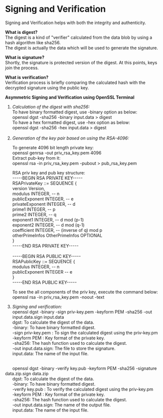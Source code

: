 # Signing and Verification

Signing and Verification helps with both the integrity and authenticity.

**What is digest?**<br>
The digest is a kind of "verifier" calculated from the data blob by using a hash algorithm like sha256.<br>
The digest is actually the data which will be used to generate the signature.

**What is signature?**<br>
Shortly, the signature is protected version of the digest. At this points, keys join the process.

**What is verification?**<br>
Verification process is briefly comparing the calculated hash with the decrypted signature using the public key.


**Asymmetric Signing and Verification using OpenSSL Terminal**<br>
1. *Calculation of the digest with sha256:*<br>
To have binary formatted digest, use -binary option as below:<br>
openssl dgst -sha256 -binary input.data > digest <br>
To have a hex formatted digest, use -hex option as below:<br>
openssl dgst -sha256 -hex input.data > digest <br><br>
2. *Generation of the key pair based on using the RSA-4096:*<br>

&nbsp;&nbsp;&nbsp;&nbsp;&nbsp;&nbsp;To generate 4096 bit length private key:<br>
&nbsp;&nbsp;&nbsp;&nbsp;&nbsp;&nbsp;openssl genrsa -out priv_rsa_key.pem 4096<br>
&nbsp;&nbsp;&nbsp;&nbsp;&nbsp;&nbsp;Extract pub-key from it:<br>
&nbsp;&nbsp;&nbsp;&nbsp;&nbsp;&nbsp;openssl rsa -in priv_rsa_key.pem -pubout > pub_rsa_key.pem<br>

&nbsp;&nbsp;&nbsp;&nbsp;&nbsp;&nbsp;RSA priv key and pub key structure:<br>
&nbsp;&nbsp;&nbsp;&nbsp;&nbsp;&nbsp;-----BEGIN RSA PRIVATE KEY-----<br>
&nbsp;&nbsp;&nbsp;&nbsp;&nbsp;&nbsp;RSAPrivateKey ::= SEQUENCE {<br>
&nbsp;&nbsp;&nbsp;&nbsp;&nbsp;&nbsp;version           Version,<br>
&nbsp;&nbsp;&nbsp;&nbsp;&nbsp;&nbsp;modulus           INTEGER,  -- n<br>
&nbsp;&nbsp;&nbsp;&nbsp;&nbsp;&nbsp;publicExponent    INTEGER,  -- e<br>
&nbsp;&nbsp;&nbsp;&nbsp;&nbsp;&nbsp;privateExponent   INTEGER,  -- d<br>
&nbsp;&nbsp;&nbsp;&nbsp;&nbsp;&nbsp;prime1            INTEGER,  -- p<br>
&nbsp;&nbsp;&nbsp;&nbsp;&nbsp;&nbsp;prime2            INTEGER,  -- q<br>
&nbsp;&nbsp;&nbsp;&nbsp;&nbsp;&nbsp;exponent1         INTEGER,  -- d mod (p-1)<br>
&nbsp;&nbsp;&nbsp;&nbsp;&nbsp;&nbsp;exponent2         INTEGER,  -- d mod (q-1)<br>
&nbsp;&nbsp;&nbsp;&nbsp;&nbsp;&nbsp;coefficient       INTEGER,  -- (inverse of q) mod p<br>
&nbsp;&nbsp;&nbsp;&nbsp;&nbsp;&nbsp;otherPrimeInfos   OtherPrimeInfos OPTIONAL<br>
&nbsp;&nbsp;&nbsp;&nbsp;&nbsp;&nbsp;}<br>
  &nbsp;&nbsp;&nbsp;&nbsp;&nbsp;&nbsp;-----END RSA PRIVATE KEY-----<br><br>
  &nbsp;&nbsp;&nbsp;&nbsp;&nbsp;&nbsp;-----BEGIN RSA PUBLIC KEY-----<br>
  &nbsp;&nbsp;&nbsp;&nbsp;&nbsp;&nbsp;RSAPublicKey ::= SEQUENCE {<br>
      &nbsp;&nbsp;&nbsp;&nbsp;&nbsp;&nbsp;modulus           INTEGER,  -- n<br>
      &nbsp;&nbsp;&nbsp;&nbsp;&nbsp;&nbsp;publicExponent    INTEGER   -- e<br>
  &nbsp;&nbsp;&nbsp;&nbsp;&nbsp;&nbsp;}<br>
  &nbsp;&nbsp;&nbsp;&nbsp;&nbsp;&nbsp;-----END RSA PUBLIC KEY-----<br>

  &nbsp;&nbsp;&nbsp;&nbsp;&nbsp;&nbsp;To see the all components of the priv key, execute the command below:<br>
  &nbsp;&nbsp;&nbsp;&nbsp;&nbsp;&nbsp;openssl rsa -in priv_rsa_key.pem -noout -text<br>

3. *Signing and verification:*<br>
openssl dgst -binary -sign priv-key.pem -keyform PEM -sha256 -out input.data.sign  input.data<br>
dgst: To calculate the digest of the data.<br>
-binary: To have binary formatted digest.<br>
-sign priv-key.pem : To sign the calculated digest using the priv-key.pm<br>
-keyform PEM : Key format of the private key.<br>
-sha256: The hash function used to calculate the digest.<br>
-out input.data.sign: The file to store the signature.<br>
input.data: The name of the input file. <br><br>

 &nbsp;&nbsp;&nbsp;&nbsp;&nbsp;&nbsp;openssl dgst -binary -verify key.pub -keyform PEM -sha256 -signature data.zip.sign data.zip<br>
 &nbsp;&nbsp;&nbsp;&nbsp;&nbsp;&nbsp;dgst: To calculate the digest of the data.<br>
 &nbsp;&nbsp;&nbsp;&nbsp;&nbsp;&nbsp;-binary: To have binary formatted digest.<br>
 &nbsp;&nbsp;&nbsp;&nbsp;&nbsp;&nbsp;-verify key.pub : To verify the calculated digest using the priv-key.pm<br>
 &nbsp;&nbsp;&nbsp;&nbsp;&nbsp;&nbsp;-keyform PEM : Key format of the private key.<br>
 &nbsp;&nbsp;&nbsp;&nbsp;&nbsp;&nbsp;-sha256: The hash function used to calculate the digest.<br>
 &nbsp;&nbsp;&nbsp;&nbsp;&nbsp;&nbsp;-out input.data.sign: The name of the output file.<br>
 &nbsp;&nbsp;&nbsp;&nbsp;&nbsp;&nbsp;input.data: The name of the input file. <br><br>

